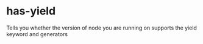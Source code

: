 # has-yield
Tells you whether the version of node you are running on supports the yield keyword and generators
